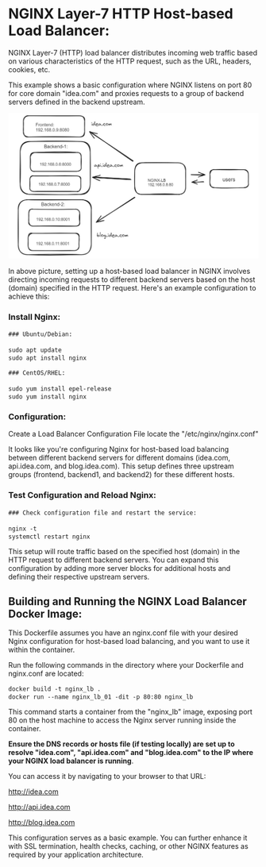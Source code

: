 # NGINX Layer-7 HTTP Host-based Load Balancer:
NGINX Layer-7 (HTTP) load balancer distributes incoming web traffic based on various characteristics of the HTTP request, such as the URL, headers, cookies, etc.

This example shows a basic configuration where NGINX listens on port 80 for core domain "idea.com" and proxies requests to a group of backend servers defined in the backend upstream.


![Screenshot](./assets/http-l7-host-based.jpg)


In above picture, setting up a host-based load balancer in NGINX involves directing incoming requests to different backend servers based on the host (domain) specified in the HTTP request. Here's an example configuration to achieve this:



### Install Nginx:

```
### Ubuntu/Debian:

sudo apt update
sudo apt install nginx
```


```
### CentOS/RHEL:

sudo yum install epel-release
sudo yum install nginx
```

### Configuration:
Create a Load Balancer Configuration File locate the "/etc/nginx/nginx.conf"

It looks like you're configuring Nginx for host-based load balancing between different backend servers for different domains (idea.com, api.idea.com, and blog.idea.com). This setup defines three  upstream groups (frontend, backend1, and backend2) for these different hosts.


### Test Configuration and Reload Nginx:
```
### Check configuration file and restart the service:

nginx -t
systemctl restart nginx

```

This setup will route traffic based on the specified host (domain) in the HTTP request to different backend servers. You can expand this configuration by adding more server blocks for additional hosts and defining their respective upstream servers.


## Building and Running the NGINX Load Balancer Docker Image:
This Dockerfile assumes you have an nginx.conf file with your desired Nginx configuration for host-based load balancing, and you want to use it within the container.

Run the following commands in the directory where your Dockerfile and nginx.conf are located:

```
docker build -t nginx_lb .
docker run --name nginx_lb_01 -dit -p 80:80 nginx_lb
```

This command starts a container from the "nginx_lb" image, exposing port 80 on the host machine to access the Nginx server running inside the container.


__Ensure the DNS records or hosts file (if testing locally) are set up to resolve "idea.com", "api.idea.com" and "blog.idea.com" to the IP where your NGINX load balancer is running__.

You can access it by navigating to your browser to that URL: 

http://idea.com

http://api.idea.com

http://blog.idea.com

This configuration serves as a basic example. You can further enhance it with SSL termination, health checks, caching, or other NGINX features as required by your application architecture.

